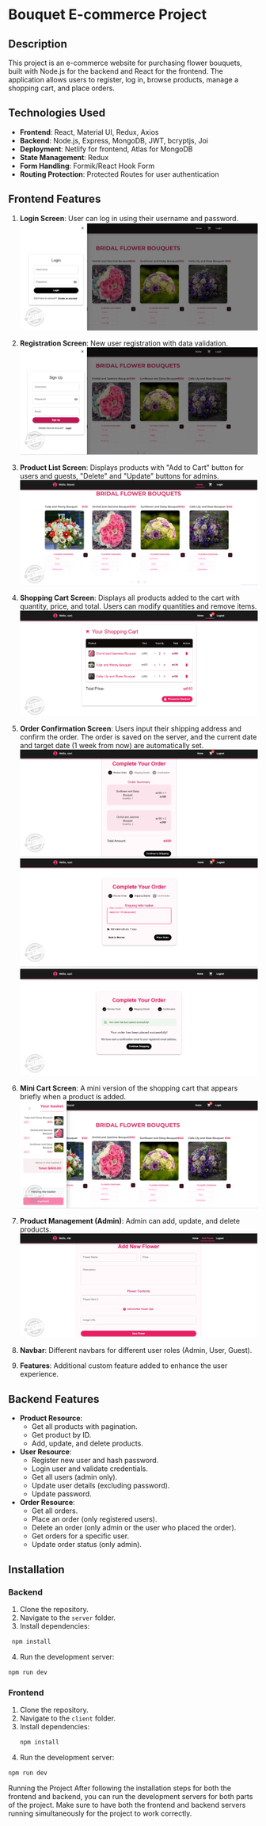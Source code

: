 # Bouquet E-commerce Project

## Description
This project is an e-commerce website for purchasing flower bouquets, built with Node.js for the backend and React for the frontend. The application allows users to register, log in, browse products, manage a shopping cart, and place orders.

## Technologies Used
- **Frontend**: React, Material UI, Redux, Axios
- **Backend**: Node.js, Express, MongoDB, JWT, bcryptjs, Joi
- **Deployment**: Netlify for frontend, Atlas for MongoDB
- **State Management**: Redux
- **Form Handling**: Formik/React Hook Form
- **Routing Protection**: Protected Routes for user authentication

## Frontend Features
1. **Login Screen**: User can log in using their username and password.
 ![Login Screen](./images/login-Screen.png)
2. **Registration Screen**: New user registration with data validation.
 ![Registration Screen](./images/registration-Screen.png)
3. **Product List Screen**: Displays products with "Add to Cart" button for users and guests, "Delete" and "Update" buttons for admins.
 ![Product List Screen](./images/product-list-screen.png)
4. **Shopping Cart Screen**: Displays all products added to the cart with quantity, price, and total. Users can modify quantities and remove items.
 ![Shopping Cart Screen](./images/shopping-cart-screen.png)

5. **Order Confirmation Screen**: Users input their shipping address and confirm the order. The order is saved on the server, and the current date and target date (1 week from now) are automatically set.
 ![Order Confirmation Screen](./images/order-Confirmation-Screen1.png)
  ![Order Confirmation Screen](./images/order-Confirmation-Screen2.png)
   ![Order Confirmation Screen](./images/order-Confirmation-Screen3.png)
6. **Mini Cart Screen**: A mini version of the shopping cart that appears briefly when a product is added.
 ![Mini Cart Screen](./images/mini-Cart-Screen.png)
7. **Product Management (Admin)**: Admin can add, update, and delete products.
![Product Management](./images/product-Management.png)
8. **Navbar**: Different navbars for different user roles (Admin, User, Guest).
9. **Features**: Additional custom feature added to enhance the user experience.

## Backend Features
- **Product Resource**: 
  - Get all products with pagination.
  - Get product by ID.
  - Add, update, and delete products.
- **User Resource**: 
  - Register new user and hash password.
  - Login user and validate credentials.
  - Get all users (admin only).
  - Update user details (excluding password).
  - Update password.
- **Order Resource**: 
  - Get all orders.
  - Place an order (only registered users).
  - Delete an order (only admin or the user who placed the order).
  - Get orders for a specific user.
  - Update order status (only admin).
  
## Installation

### Backend 
1. Clone the repository.
2. Navigate to the `server` folder.
3. Install dependencies:
  ```sh
   npm install
   ```
4. Run the development server:
  ```sh
  npm run dev
  ```
  
### Frontend
1. Clone the repository.
2. Navigate to the `client` folder.
3. Install dependencies:
   ```sh
   npm install
   ```
4. Run the development server:
  ```sh
  npm run dev 
  ```




Running the Project
After following the installation steps for both the frontend and backend, you can run the development servers for both parts of the project. Make sure to have both the frontend and backend servers running simultaneously for the project to work correctly.